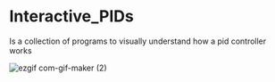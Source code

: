 # Interactive_PIDs
Is a collection of programs to visually understand how a pid controller works

![ezgif com-gif-maker (2)](https://user-images.githubusercontent.com/69701088/156851248-dc2d6777-d927-4fbb-9507-f9312af57cbf.gif)
